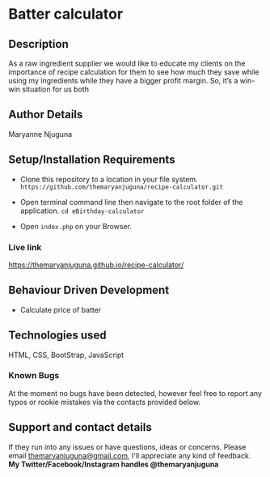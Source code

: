 # Batter calculator

## Description
As a raw ingredient supplier we would like to educate my clients on the importance of recipe calculation for them to see how much they save while using my ingredients while they have a bigger profit margin. So, it’s a win-win situation for us both

## Author Details
Maryanne Njuguna

## Setup/Installation Requirements
- Clone this repository to a location in your file system. `https://github.com/themaryanjuguna/recipe-calculator.git`

- Open terminal command line then navigate to the root folder of the application. `cd eBirthday-calculator`

- Open `index.php` on your Browser.

### Live link
https://themaryanjuguna.github.io/recipe-calculator/

## Behaviour Driven Development
- Calculate price of batter


## Technologies used
HTML, CSS, BootStrap, JavaScript


### Known Bugs
At the moment no bugs have been detected, however feel free to report any typos or rookie mistakes via the contacts provided below.


## Support and contact details
If they run into any issues or have questions, ideas or concerns.  Please email themaryanjuguna@gmail.com, I'll appreciate any kind of feedback. **My Twitter/Facebook/Instagram handles @themaryanjuguna**